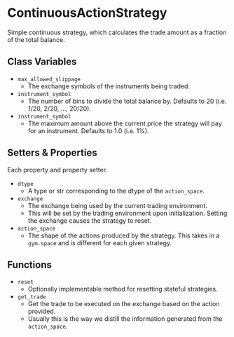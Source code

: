# ContinuousActionStrategy

Simple continuous strategy, which calculates the trade amount as a fraction of the total balance.

## Class Variables


* `max_allowed_slippage`
  * The exchange symbols of the instruments being traded.
* `instrument_symbol`
  * The number of bins to divide the total balance by. Defaults to 20 (i.e. 1/20, 2/20, ..., 20/20).
* `instrument_symbol`
  * The maximum amount above the current price the strategy will pay for an instrument. Defaults to 1.0 (i.e. 1%).



## Setters & Properties

Each property and property setter.

* `dtype`
  * A type or str corresponding to the dtype of the `action_space`.
* `exchange`
  * The exchange being used by the current trading environment.
  * This will be set by the trading environment upon initialization. Setting the exchange causes the strategy to reset.
* `action_space`
  * The shape of the actions produced by the strategy. This takes in a `gym.space` and is different for each given strategy.

## Functions

* `reset`
  * Optionally implementable method for resetting stateful strategies.
* `get_trade`
  * Get the trade to be executed on the exchange based on the action provided.
  * Usually this is the way we distill the information generated from the `action_space`. 